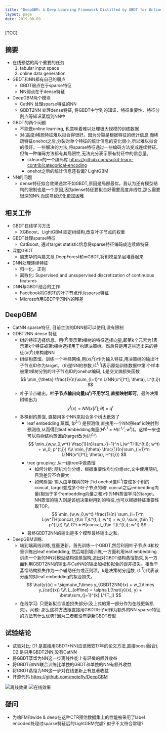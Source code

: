 ```yaml
---
title: "DeepGBM: A Deep Learning Framework Distilled by GBDT for Online Prediction Tasks"
layout: page
date: 2019-08-09
---
```

[TOC]

## 摘要
- 在线预估的两个重要的任务
    1. tabular input space
    2. online data generation
- GBDT和NN都有自己的弱点
    - GBDT弱点在于sparse特征
    - NN弱点在于dense特征
- DeepGBM两个模块
    - CatNN 处理sparse特征的NN
    - GBDT2NN 处理dense特征, 将GBDT中学到的知识、特征重要性、特征分割点等知识蒸馏到NN中
- GBDT的两个问题
    - 不能做online learning, 也意味着难以处理极大规模的训练数据
    - 对(高度)稀疏特征难以拟合得很好。因为分裂是根据特征的统计信息,而稀疏特征onehot之后,分裂对单个特征的统计信息的变化很小,所以难以拟合的很好。一些解决的方法,将sparse特征通过一些编码方法变成连续特征。但每一种编码方法都有其局限性,无法充分表示原有特征中的信息量。
        - sklearn的一个编码库 <https://github.com/scikit-learn-contrib/categorical-encoding>
        - onehot之后的统计信息还有偏? LightGBM
- NN的问题
    - dense特征拟合效果通常不如GBDT,原因是局部最优。我认为还有模型结构的限制也是一个原因,因为dense特征要拟合好需要高度非线性,那么需要很深的NN,而这导致优化更加困难

## 相关工作
- GBDT在线学习方法
    - XGBoost、LightGBM 固定树结构,改变叶子节点的权重
- GBDT处理sparse特征
    - CatBoost, 通过target statistic信息将sparse特征编码成连续值特征
- 深度GBDT
    - 周志华的两篇文章,DeepForest和mGBDT,将树模型多层堆叠起来
- DNN处理连续特征
    - 归一化、正则
    - 离散化:  Supervised and unsupervised discretization of continuous features
- DNN与GBDT结合的工作
    - Facebook将GBDT的叶子节点作为sparse特征
    - Microsoft用GBDT学习NN的残差

## DeepGBM
- CatNN sparse特征, 目前主流的DNN都可以使用,没有限制
- GDBT2NN dense 特征
    - 树的特征选择信息。用$(I^t)$表示第t棵树的特征选择向量,即第k个元素为1表示第k个特征被第t棵树选择用于构建决策树。然后只是用这些选出来的特征$(x(I^t))$来构建NN
    - 树结构蒸馏。训练一个神经网络,用$(x(I^t))$作为输入特征,用决策树的输出叶子节点ID作为target。$(\theta)$是NN的参数,$(L^{t,i})$表示原始训练数据中第i个样本被第t棵树分到的叶子节点ID的onehot编码, L是交叉熵损失函数
    $$
    \min_{\theta} \frac{1}{n}\sum_{i=1}^n L(NN(x^i[I^t]; \theta), L^{t,i}) 
    $$
    - 叶子节点输出。**叶子节点输出向量$(q^t)$不用学习,直接映射即可**。最终决策树输出为
    $$
    y^t(x) = NN(x[I^t]; \theta) \times q^t
    $$
    - 多棵树的蒸馏, 直接用多个NN来拟合多个树太低效了
        - leaf embedding 蒸馏, $(p^{t,i})$ 是预测值,直接用一个NN将leaf id映射到预测值,从而得到leaf embedding向量$(H^{t,i}=H(L^{t,i}; w^t))$。这样一来也可以将树结构蒸馏的target改为$(H^{t,i})$
        $$
        \min_{w,w_0,w^t} \frac{1}{n}\sum_{i=1}^n L(w^TH(L^{t,i}; w^t) + w_0, p^{t,i}) \\\\
        \min_{\theta} \frac{1}{n}\sum_{i=1}^n L(NN(x^i[I^t]; \theta), H^{t,i})
        $$
        - tree grouping: 从一组tree中做蒸馏
            - 如何分组: 随机均匀分组、根据重要性均匀分组etc,文中使用随机,目测差异不会很大
            - 如何蒸馏: 输入由单棵树的叶子id onehot值$(L^{t})$变成多个树的concat, target变成多个叶子节点的和! concat之后embedding向量(相当于多个embedding向量之和)作为NN蒸馏学习的target。NN蒸馏的输入则是该组决策树用到的特征,也可以根据特征重要性取TOP。
            $$
            \min_{w,w_0,w^t} \frac{1}{n} \sum_{i=1}^n L(w^TH(concat_{t\in T}L^{t,i}; w^t) + w_0, \sum_{t\in T} p^{t,i}) \\\\
            G^i = H(concat_{t\in T}L^{t,i}; w^t)
            $$
        - 最终GBDT2NN的输出是多个模型最终输出之和。
- DeepGBM训练:
    - 端到端离线训练,批量更新。首先训练一个GBDT,然后利用叶子节点id和权重训练出leaf embedding; 然后端到端训练,一方面利用leaf embedding训练一个新的NN对模型结构做蒸馏构,造出对GBDT结构蒸馏损失,另一方面利用GBDT2NN的输出与CatNN的输出加权和拟合的误差损失。相当于蒸馏结构损失作为一个辅助任务或正则项。k是决策树分组数, $(L^{T_j})$代表该分组的对leaf embedding的拟合损失。
    $$
    \hat{y}(x) = \sigma(w_1\times y_{GBDT2NN}(x) + w_2\times y_{cat}(x)) \\\\
    L_{offline} = \alpha L(\hat{y}(x), y) + \beta\sum_{j=1}^{k} L^{T_j}
    $$
    - 在线学习: 只更新拟合误差损失部分(及上式的第一部分作为在线更新损失)。问题: 那么这种方法跟直接用GBDT叶子id作为额外的NN sparse特征的方法有什么优势?因为二者都没有更新GBDT模型
## 试验结论
- 试验对比: D1 是直接用GBDT+NN(应该微软17年的论文方法,直接boost融合); D2 是只用GBDT2NN,没有CatNN
- 将GBDT蒸馏为NN这一步离线性能上有轻微的额外收益
- 将GBDT和NN联合训练比单独的GBDT和单独的NN有额外收益
- 将GBDT蒸馏为NN这一步对在线更新上有显著收益
- 开源代码 <https://github.com/motefly/DeepGBM>

![离线效果](/wiki/static/images/deepgbm-offline.png)
![在线效果](/wiki/static/images/deepgbm-online.png)
## 疑问
- 为啥FM和wide & deep在这种CTR预估数据集上的性能被采用了label encoded处理过sparse特征后的LightGBM完虐? 似乎不太符合常理?

    
    
            

    